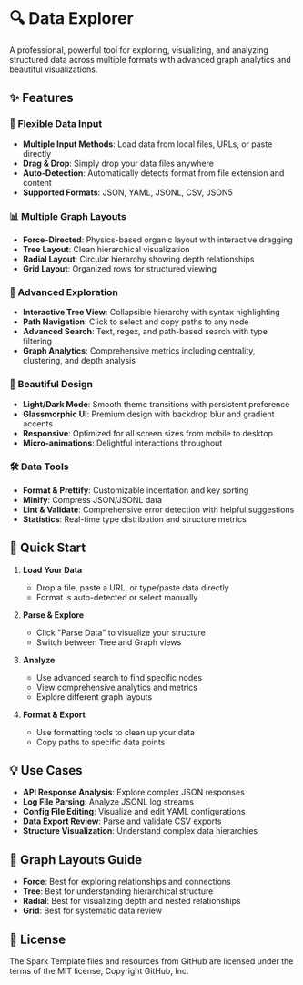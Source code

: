 # 🔍 Data Explorer

A professional, powerful tool for exploring, visualizing, and analyzing structured data across multiple formats with advanced graph analytics and beautiful visualizations.

## ✨ Features

### 📁 Flexible Data Input
- **Multiple Input Methods**: Load data from local files, URLs, or paste directly
- **Drag & Drop**: Simply drop your data files anywhere
- **Auto-Detection**: Automatically detects format from file extension and content
- **Supported Formats**: JSON, YAML, JSONL, CSV, JSON5

### 📊 Multiple Graph Layouts
- **Force-Directed**: Physics-based organic layout with interactive dragging
- **Tree Layout**: Clean hierarchical visualization
- **Radial Layout**: Circular hierarchy showing depth relationships
- **Grid Layout**: Organized rows for structured viewing

### 🔎 Advanced Exploration
- **Interactive Tree View**: Collapsible hierarchy with syntax highlighting
- **Path Navigation**: Click to select and copy paths to any node
- **Advanced Search**: Text, regex, and path-based search with type filtering
- **Graph Analytics**: Comprehensive metrics including centrality, clustering, and depth analysis

### 🎨 Beautiful Design
- **Light/Dark Mode**: Smooth theme transitions with persistent preference
- **Glassmorphic UI**: Premium design with backdrop blur and gradient accents
- **Responsive**: Optimized for all screen sizes from mobile to desktop
- **Micro-animations**: Delightful interactions throughout

### 🛠️ Data Tools
- **Format & Prettify**: Customizable indentation and key sorting
- **Minify**: Compress JSON/JSONL data
- **Lint & Validate**: Comprehensive error detection with helpful suggestions
- **Statistics**: Real-time type distribution and structure metrics

## 🚀 Quick Start

1. **Load Your Data**
   - Drop a file, paste a URL, or type/paste data directly
   - Format is auto-detected or select manually

2. **Parse & Explore**
   - Click "Parse Data" to visualize your structure
   - Switch between Tree and Graph views

3. **Analyze**
   - Use advanced search to find specific nodes
   - View comprehensive analytics and metrics
   - Explore different graph layouts

4. **Format & Export**
   - Use formatting tools to clean up your data
   - Copy paths to specific data points

## 💡 Use Cases

- **API Response Analysis**: Explore complex JSON responses
- **Log File Parsing**: Analyze JSONL log streams
- **Config File Editing**: Visualize and edit YAML configurations
- **Data Export Review**: Parse and validate CSV exports
- **Structure Visualization**: Understand complex data hierarchies

## 🎯 Graph Layouts Guide

- **Force**: Best for exploring relationships and connections
- **Tree**: Best for understanding hierarchical structure
- **Radial**: Best for visualizing depth and nested relationships
- **Grid**: Best for systematic data review

## 📄 License

The Spark Template files and resources from GitHub are licensed under the terms of the MIT license, Copyright GitHub, Inc.
